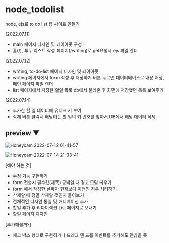 # node_todolist

node, ejs로 to do list 웹 사이트 만들기

[2022.07.11]

- main 페이지 디자인 및 레이아웃 구성
- 홈(/), 투두 리스트 작성 페이지(/writing)로 get요청시 ejs 파일 렌더

[2022.07.12]

- writing, to-do-list 페이지 디자인 및 레이아웃
- writing 페이지에서 form 작성 후 저장하기 버튼 누르면 데이터베이스로 내용 저장, 메인 페이지 파일 렌더
- list 페이지에서 저장한 할일 목록 db에서 불러온 후 화면에 저장했던 목록 보여주기

[2022.07.14]
- 추가한 할 일 데이터에 유니크 키 부여
- 삭제 버튼 클릭시 해당하는 할 일의 키 번호를 찾아서 DB에서 해당 데이터 삭제

## preview ▼

![Honeycam 2022-07-12 01-41-57](https://user-images.githubusercontent.com/48672106/178314998-f89f01f2-d1b8-440a-9296-cae53dafffcd.gif)

![Honeycam 2022-07-14 21-33-41](https://user-images.githubusercontent.com/48672106/178984244-fd809fc5-7723-4a29-95cb-e1dd8cb955f8.gif)


[해야 하는 것]
- 수정 기능 구현하기
- form 전송시 필수값(제목) 공백일 때 경고 모달 띄우기
- form 에서 작성한 날짜가 현재보다 이전인 경우 처리하기
- 삭제할 때 정말 삭제할 것인지 물어보기
- 전체적인 디자인 통일 및 애니메이션 추가
- 할일 추가 후 리다이렉션 List 페이지로 보내기
- 할일 페이지 디자인

[추가해볼까?]
- 체크 박스 형태로 구현하거나 드래그 앤 드롭 이벤트를 추가해도 괜찮을 듯
